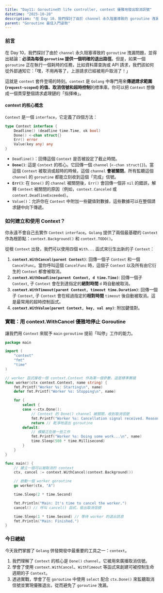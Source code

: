 ```yaml
---
title: "Day11: Goroutine的 life controller, context 優雅地發出取消訊號"
datetime: "2025-10-28"
description: "在 Day 10，我們探討了由於 channel 永久阻塞導致的 goroutine 洩漏問題，並得出結論：必須為每個 goroutine 提供一個明確的退出路徑。但是，如果一個 goroutine 正在執行一個耗時的任務，比如資料庫查詢或 API 請求，我們該如何從外部通知它：「嘿，不用再等了，上游請求已經被用戶取消了！」"
parent: "Goroutine 最佳入門姿勢"
---
```


### **前言**

在 Day 10，我們探討了由於 `channel` 永久阻塞導致的 `goroutine` 洩漏問題，並得出結論：**必須為每個 `goroutine` 提供一個明確的退出路徑**。但是，如果一個 `goroutine` 正在執行一個耗時的任務，比如資料庫查詢或 API 請求，我們該如何從外部通知它：「嘿，不用再等了，上游請求已經被用戶取消了！」

這就是 `context` 套件登場的時刻。`context` 是 `Golang` 中專門用來**傳遞請求範圍 (`request-scoped`) 的值、取消信號和超時控制**的標準庫。你可以把 `Context` 想像成一個貫穿整個請求處理鏈的「指揮棒」。

#### context 的核心概念

`Context` 是一個 `interface`，它定義了四個方法：

```go
type Context interface {
    Deadline() (deadline time.Time, ok bool)
    Done() <-chan struct{}
    Err() error
    Value(key any) any
}
```

*   `Deadline()`：回傳這個 `Context` 是否被設定了截止時間。
*   **`Done()`**: 這是 `Context` 的核心。它回傳一個 `channel` (`<-chan struct{}`)。當這個 `Context` 被取消或超時的時候，這個 `channel` **會被關閉**。所有監聽這個 `channel` 的 `goroutine` 都能立刻收到這個「完成」信號。
*   **`Err()`**: 在 `Done()` 的 `channel` 被關閉後，`Err()` 會回傳一個非 `nil` 的錯誤，解釋 `Context` 被關閉的原因（例如，`context.Canceled` 或 `context.DeadlineExceeded`）。
*   `Value()`：允許你在 `Context` 中附加一些鍵值對數據，這些數據可以在整個請求鏈中向下傳遞。

### **如何建立和使用 Context？**

你永遠不會自己去實作 `Context` `interface`。`Golang` 提供了兩個最基礎的 `Context` 作為根節點：`context.Background()` 和 `context.TODO()`。

從根 `Context` 出發，我們可以使用四個 `With...` 函式來衍生出新的子 `Context`：

1.  **`context.WithCancel(parent Context)`**: 回傳一個子 `Context` 和一個 `CancelFunc`。當你呼叫這個 `CancelFunc` 時，這個子 `Context` 以及所有由它衍生的 `Context` 都會被取消。
2.  **`context.WithDeadline(parent Context, d time.Time)`**: 回傳一個子 `Context`, 子 `Context` 會在到達指定的**絕對時間** `d` 時自動被取消。
3.  **`context.WithTimeout(parent Context, timeout time.Duration)`**: 回傳一個子 `Context`, 子 `Context` 會在經過指定的**相對時間** `timeout` 後自動被取消。這是最常用的超時控制函式。
4.  **`context.WithValue(parent Context, key, val any)`**: 附加鍵值對。

### 實戰：用 context.WithCancel 優雅地停止 Goroutine

讓我們用 `Context` 來賦予 `main` `goroutine` 提前「叫停」工作的能力。

```go
package main

import (
	"context"
	"fmt"
	"time"
)

// worker 函式接收一個 context.Context 作為第一個參數，這是標準實踐
func worker(ctx context.Context, name string) {
	fmt.Printf("Worker %s: Starting\n", name)
	defer fmt.Printf("Worker %s: Stopping\n", name)

	for {
		select {
		case <-ctx.Done():
			// Context 的 Done() channel 被關閉，收到取消信號
			fmt.Printf("Worker %s: Cancellation signal received. Reason: %v\n", name, ctx.Err())
			return // 乾淨地退出 goroutine
		default:
			// 模擬正在做一些工作
			fmt.Printf("Worker %s: Doing some work...\n", name)
			time.Sleep(500 * time.Millisecond)
		}
	}
}

func main() {
	// 建立一個可以被取消的 context
	ctx, cancel := context.WithCancel(context.Background())

	// 啟動一個 worker goroutine
	go worker(ctx, "A")

	time.Sleep(2 * time.Second)

	fmt.Println("Main: It's time to cancel the worker.")
	cancel() // 呼叫 cancel() 函式，發出取消信號

	time.Sleep(1 * time.Second) // 等待 worker 的退出訊息
	fmt.Println("Main: Finished.")
}
```

### **今日總結**

今天我們掌握了 `Golang` 併發開發中最重要的工具之一：`context`。
1.  我們理解了 `Context` 的核心是 `Done()` `channel`，它被用來廣播取消信號。
2.  學會了使用 `context.WithCancel`、`WithTimeout` 等函式來創建可被控制生命週期的子 `Context`。
3.  透過實戰，學會了在 `goroutine` 中使用 `select` 配合 `ctx.Done()` 來監聽取消信號並實現優雅退出，從而避免了 `goroutine` 洩漏。
